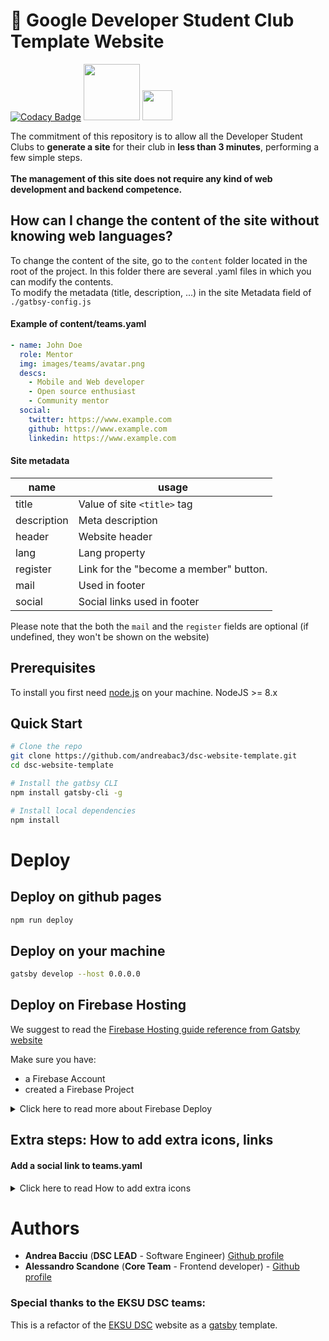 # 🚀 Google Developer Student Club Template Website

[![Codacy Badge](https://api.codacy.com/project/badge/Grade/b3c527e65df74e49865a48233731b49b)](https://www.codacy.com/manual/andreabac3/dsc-website-template?utm_source=github.com&amp;utm_medium=referral&amp;utm_content=andreabac3/dsc-website-template&amp;utm_campaign=Badge_Grade) <img src="https://firebase.google.com/downloads/brand-guidelines/SVG/logo-built_white.svg" width="90"> <img src="https://github.com/favicon.ico" width="48">


The commitment of this repository is to allow all the Developer Student Clubs to **generate a site** for their club in **less than 3 minutes**, performing a few simple steps.<br> <br>
**The management of this site does not require any kind of web development and backend competence.**

## How can I change the content of the site without knowing web languages?

To change the content of the site, go to the `content` folder located in the root of the project. In this folder there are several .yaml files in which you can modify the contents.  <br> To modify the metadata (title, description, ...) in the site Metadata field of `./gatbsy-config.js`
#### Example of content/teams.yaml

```yaml
- name: John Doe
  role: Mentor
  img: images/teams/avatar.png
  descs:
    - Mobile and Web developer
    - Open source enthusiast
    - Community mentor
  social:
    twitter: https://www.example.com
    github: https://www.example.com
    linkedin: https://www.example.com
```


#### Site metadata

| name | usage |
|---|---|
| title |  Value of site `<title>` tag |
| description | Meta description  |
| header | Website header |
| lang | Lang property |
| register | Link for the "become a member" button. |
| mail | Used in footer |
| social | Social links used in footer |

Please note that the both the `mail` and the `register` fields are optional (if undefined, they won't be shown on the website)

## Prerequisites

To install you first need [node.js](https://nodejs.org/en/) on your machine.
NodeJS >= 8.x

## Quick Start

```sh
# Clone the repo
git clone https://github.com/andreabac3/dsc-website-template.git
cd dsc-website-template

# Install the gatbsy CLI
npm install gatsby-cli -g

# Install local dependencies
npm install 
```

# Deploy

## Deploy on github pages

```sh
npm run deploy
```

## Deploy on your machine 

```sh
gatsby develop --host 0.0.0.0
```

## Deploy on Firebase Hosting

We suggest to read the [Firebase Hosting guide reference from Gatsby website](https://www.gatsbyjs.org/docs/deploying-to-firebase/)

Make sure you have:
- a Firebase Account
- created a Firebase Project
<details><summary>Click here to read more about Firebase Deploy</summary>
<p>




> You can skip the first two points of the guide if you have already installed and configured the following dependencies.



<br>

1. Install the Firebase CLI with npm by running the following command and sign into firebase account:
```sh
npm install -g firebase-tools
```
2. Sign into Firebase using your Google account by running the following command:
```sh
firebase login
```
3. Navigate into the root of the project and running the following command:
```sh
firebase init
```
then select **Firebase Hosting** and the firebase project you wish to use or creat a new one if you haven't done it previously.

4. Finally we can deploy our website
```sh
gatsby build && firebase deploy
```
All done! Once the deployment concludes, you can access your website using `firebaseProjectId.firebaseapp.com` or `firebaseProjectId.web.app`.

N.B: of course replace the keyword firebase Project Id with the name of your project.
</p>
</details>


## Extra steps: How to add extra icons, links 
#### Add a social link to teams.yaml
<details><summary>Click here to read  How to add extra icons </summary>
<p>
(for twitter, youtube, github, linkedin, you only need step 1)

Let's say I want to add the `telegram.org` as telegram link in the John Doe card.

Step 0: Check [here](https://fontawesome.com/icons?d=gallery&s=brands) if the icon is present

Step 1: Add a `telegram: telegram.org` entry in the John Doe social yaml field

Step 2: Add the following export in `./src/icons.js`:

```js
faTelegram as telegram
```

Step 3: In `./src/components/index/Teams.js`, add telegram:

```graphql
social {
	twitter
	github
	linkedin
	telegram
}
```

#### Add a social link to website footer

(for twitter, youtube, github, linkedin, you only need step 1)

Let's say I want to add the `telegram.org` as telegram link in the website footer.

Step 0: Check [here](https://fontawesome.com/icons?d=gallery&s=brands) if the icon is present

Step 1: Add a `telegram: telegram.org` entry in the siteMetadata.social field in `./gatsby-config.js`

Step 2: Add the following export in `./src/icons.js`:

```js
faTelegram as telegram
```


Step 3: In `./src/components/Footer.js`, add telegram:

```graphql
social {
	youtube
	github
	twitter
	telegram
}
```
</p>
</details>

# Authors

*   **Andrea Bacciu**  (**DSC LEAD** - Software Engineer) [Github profile](https://github.com/andreabac3)
*   **Alessandro Scandone**  (**Core Team** - Frontend developer) - [Github profile](https://github.com/ascandone)

### Special thanks to the EKSU DSC teams:

This is a refactor of the [EKSU DSC](https://github.com/DSCEksu/dsceksu-laravel) website as a [gatsby](https://www.gatsbyjs.org/) template.
